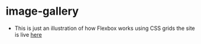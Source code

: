 # image-gallery

- This is just an illustration of how Flexbox works using CSS grids the site is live <a href="https://youthful-shaw-73670d.netlify.com/">here</a>
